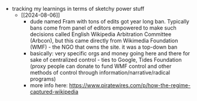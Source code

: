   * tracking my learnings in terms of sketchy power stuff
    * [[2024-08-06]]
      * dude named Fram with tons of edits got year long ban. Typically bans come from panel of editors empowered to make such decisions called English Wikipedia Arbitration Committee (Arbcon), but this came directly from Wikimedia Foundation (WMF) - the NGO that owns the site. it was a top-down ban
      * basically: very specific orgs and money going here and there for sake of centralized control - ties to Google, Tides Foundation (proxy people can donate to fund WMF control and other methods of control through information/narrative/radical programs)
      * more info here: https://www.piratewires.com/p/how-the-regime-captured-wikipedia
